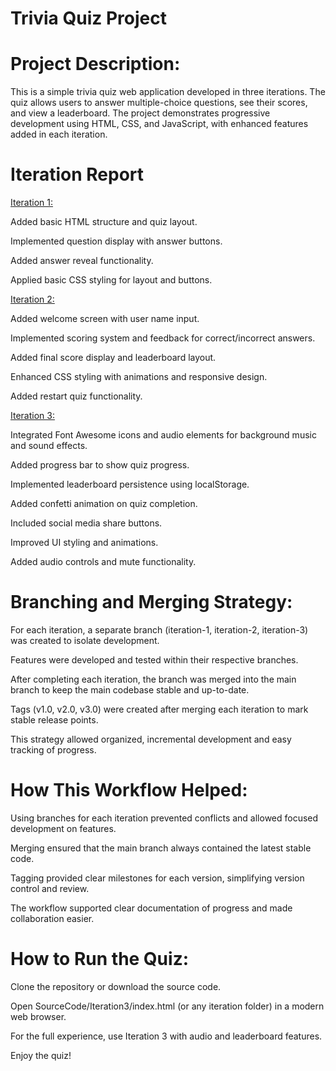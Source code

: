 # Trivia Quiz Project

# Project Description:
This is a simple trivia quiz web application developed in three iterations. The quiz allows users to answer multiple-choice questions, see their scores, and view a leaderboard. The project demonstrates progressive development using HTML, CSS, and JavaScript, with enhanced features added in each iteration.

# Iteration Report
<ins>Iteration 1:</ins>

Added basic HTML structure and quiz layout.

Implemented question display with answer buttons.

Added answer reveal functionality.

Applied basic CSS styling for layout and buttons.

<ins>Iteration 2:</ins>

Added welcome screen with user name input.

Implemented scoring system and feedback for correct/incorrect answers.

Added final score display and leaderboard layout.

Enhanced CSS styling with animations and responsive design.

Added restart quiz functionality.

<ins>Iteration 3:</ins>

Integrated Font Awesome icons and audio elements for background music and sound effects.

Added progress bar to show quiz progress.

Implemented leaderboard persistence using localStorage.

Added confetti animation on quiz completion.

Included social media share buttons.

Improved UI styling and animations.

Added audio controls and mute functionality.

# Branching and Merging Strategy:

For each iteration, a separate branch (iteration-1, iteration-2, iteration-3) was created to isolate development.

Features were developed and tested within their respective branches.

After completing each iteration, the branch was merged into the main branch to keep the main codebase stable and up-to-date.

Tags (v1.0, v2.0, v3.0) were created after merging each iteration to mark stable release points.

This strategy allowed organized, incremental development and easy tracking of progress.

# How This Workflow Helped:

Using branches for each iteration prevented conflicts and allowed focused development on features.

Merging ensured that the main branch always contained the latest stable code.

Tagging provided clear milestones for each version, simplifying version control and review.

The workflow supported clear documentation of progress and made collaboration easier.

# How to Run the Quiz:

Clone the repository or download the source code.

Open SourceCode/Iteration3/index.html (or any iteration folder) in a modern web browser.

For the full experience, use Iteration 3 with audio and leaderboard features.

Enjoy the quiz!

